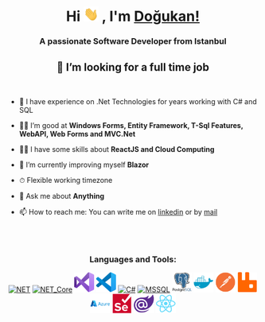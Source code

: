 <h1 align="center">Hi <img src="https://raw.githubusercontent.com/ABSphreak/ABSphreak/master/gifs/Hi.gif" width="30px" /> , I'm <a href="https://martinsidorov.com">Doğukan!</a></h1>
<h3 align="center">A passionate Software Developer from Istanbul</h3>
<h2 align="center">🤝 I’m looking for a full time job</h2>
 <br/>
 
- 🔭 I have experience on .Net Technologies for years working with C# and SQL

- 👨‍💻 I’m good at **Windows Forms, Entity Framework, T-Sql Features, WebAPI, Web Forms and MVC.Net**

- 👨‍💻 I have some skills about **ReactJS and Cloud Computing**
  
- 🌱 I’m currently improving myself **Blazor**

- ⏱ Flexible working timezone
    
- 💬 Ask me about **Anything**
  
- 📫 How to reach me: You can write me on [linkedin](https://www.linkedin.com/in/dogukandiragan) or by [mail](mailto:dogukandiragan@hotmail.com)
 <br/>
 <br/>
<div align="center">
<h3 >Languages and Tools:</h3>
<a href="https://learn.microsoft.com/tr-tr/dotnet/welcome" target="_blank"> 
<img src="https://upload.wikimedia.org/wikipedia/commons/thumb/7/7d/Microsoft_.NET_logo.svg/1024px-Microsoft_.NET_logo.svg.png" alt="NET" width="40" height="40"/></a>  
<a href="#" target="_blank"> 
<img src="https://upload.wikimedia.org/wikipedia/commons/e/ee/.NET_Core_Logo.svg" alt="NET_Core" width="40" height="40"/></a>  
<a href="https://visualstudio.microsoft.com/tr/vs/getting-started/" target="_blank"> 
<img src="https://github.com/devicons/devicon/blob/master/icons/visualstudio/visualstudio-original.svg" alt="visualstudio" width="40" height="40"/></a>  
<a href="https://code.visualstudio.com/" target="_blank"> 
<img src="https://github.com/devicons/devicon/blob/master/icons/vscode/vscode-original.svg" alt="vscode" width="40" height="40"/></a>  
<a href="https://learn.microsoft.com/en-us/dotnet/csharp/" target="_blank"> 
<img src="https://upload.wikimedia.org/wikipedia/commons/b/bd/Logo_C_sharp.svg" alt="C#" width="40" height="40"/></a> 
<a href="https://www.microsoft.com/en/sql-server" target="_blank">
<img src="https://tribes.agency/wp-content/uploads/2023/10/ext-550.png" alt="MSSQL" width="40" height="40"/></a>  
 <a href="https://www.postgresql.org" target="_blank"> 
<img src="https://raw.githubusercontent.com/devicons/devicon/master/icons/postgresql/postgresql-original-wordmark.svg" alt="postgresql" width="40" height="40"/></a>  
<a href="#" target="_blank"> 
<img src="https://github.com/devicons/devicon/blob/master/icons/docker/docker-plain.svg" alt="docker" width="40" height="40"/></a>  
<a href="#" target="_blank"> 
<img src="https://github.com/devicons/devicon/blob/master/icons/postman/postman-original.svg" alt="postman" width="40" height="40"/></a>  
<a href="#" target="_blank"> 
<img src="https://github.com/devicons/devicon/blob/master/icons/rabbitmq/rabbitmq-original.svg" alt="rabbitmq" width="40" height="40"/></a>  
 <a href="#" target="_blank"> 
<img src="https://github.com/devicons/devicon/blob/master/icons/azure/azure-original-wordmark.svg" alt="docker" width="40" height="40"/></a>  
 <a href="#" target="_blank"> 
<img src="https://github.com/devicons/devicon/blob/master/icons/selenium/selenium-original.svg" alt="docker" width="40" height="40"/></a>  
 <a href="#" target="_blank"> 
<img src="https://github.com/devicons/devicon/blob/master/icons/blazor/blazor-original.svg" alt="docker" width="40" height="40"/></a>  
 <a href="#" target="_blank"> 
<img src="https://github.com/devicons/devicon/blob/master/icons/react/react-original.svg" alt="docker" width="40" height="40"/></a>  
</p>
</div>
<!--<div align="center">
  <a href="https://www.buymeacoffee.com/dgkn"> <img src="https://cdn.buymeacoffee.com/buttons/v2/default-yellow.png" height="40" width="140" alt="dgkn" /></a>
</div>-->
